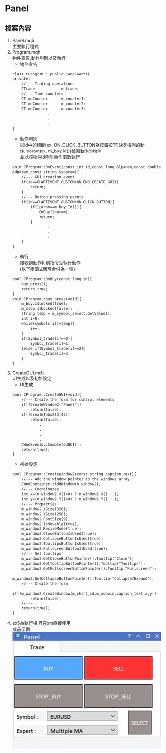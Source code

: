 # Panel
## 檔案內容

1. Panel.mq5  
    主要執行程式
2. Program.mqh  
    物件宣告,動作判別以及執行
    - 物件宣告
    ```
    class CProgram : public CWndEvents{
    private:
        //--- Trading operations
        CTrade            m_trade;
        //--- Time counters
        CTimeCounter      m_counter1;
        CTimeCounter      m_counter2;
        CTimeCounter      m_counter3;
                    .
                    .
                    .
    }
    ```
    - 動作判別  
    以id中的標籤(ex. ON_CLICK_BUTTON為按鈕按下)決定檢測的動作,lparam(ex, m_buy.id())檢測動作的物件  
    並以該物件id呼叫動作函數執行
    ```
    void CProgram::OnEvent(const int id,const long &lparam,const double &dparam,const string &sparam){
        //--- GUI creation event
        if(id==CHARTEVENT_CUSTOM+ON_END_CREATE_GUI){
            return;
        }
        //--- Button pressing events
        if(id==CHARTEVENT_CUSTOM+ON_CLICK_BUTTON){
            if(lparam==m_buy.Id()){
                OnBuy(lparam);
                return;
            }
                    .
                    .
                    .
        }
    }
    ```
    - 執行  
    接收到動作判別指令受執行動作  
    (以下兩函式應可合併為一個)
    ```
    bool CProgram::OnBuy(const long id){
        buy_press();
        return true;
    }
    void CProgram::buy_press(void){
        m_buy.IsLocked(true);
        m_stop.IsLocked(false);
        string temp = m_symbol_select.GetValue();
        int i=0;
        while(symbols[i]!=temp){
            i++;
        }
        if(Symbol_trade[i]==0){
            Symbol_trade[i]=1;
        }else if(Symbol_trade[i]==2){
            Symbol_trade[i]=3;
        }
    }
    ```
3. CreateGUI.mqh  
    UI生成以及初始設定
    - UI生成
    ```
    bool CProgram::CreateGUI(void){
        //--- Create the form for control elements
        if(!CreateWindow2("Panel"))
            return(false);
        if(!CreateTabs2(3,43))
            return(false);
                .
                .
                .
                .
        CWndEvents::CompletedGUI();
        return(true);
    }
    ```
    - 初始設定
    ```
    bool CProgram::CreateWindow2(const string caption_text){
        //--- Add the window pointer to the windows array
        CWndContainer::AddWindow(m_window2);
        //--- Coordinates
        int x=(m_window2.X()>0) ? m_window2.X() : 1;
        int y=(m_window2.Y()>0) ? m_window2.Y() : 1;
        //--- Properties
        m_window2.XSize(320);
        m_window2.YSize(250);
        m_window2.FontSize(9);
        m_window2.IsMovable(true);
        m_window2.ResizeMode(true);
        m_window2.CloseButtonIsUsed(true);
        m_window2.CollapseButtonIsUsed(true);
        m_window2.TooltipsButtonIsUsed(true);
        m_window2.FullscreenButtonIsUsed(true);
        //--- Set tooltips
        m_window2.GetCloseButtonPointer().Tooltip("Close");
        m_window2.GetTooltipButtonPointer().Tooltip("Tooltips");
        m_window2.GetFullscreenButtonPointer().Tooltip("Fullscreen");
        m_window2.GetCollapseButtonPointer().Tooltip("Collapse/Expand");
        //--- Create the form
        if(!m_window2.CreateWindow(m_chart_id,m_subwin,caption_text,x,y))
            return(false);
        //---
        return(true);
    }
    ```
4. ex5為執行檔,可在xm直接使用  
成品示例  
![image](https://github.com/worldstar/MT5-MultiTimeFrame-MA-TDI-Dashboard/blob/main/UI_full.ver-panel/Panel.jpg)
